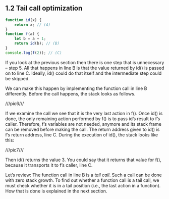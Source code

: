 ## 1.2 Tail call optimization 

```js
function id(x) {
    return x; // (A)
}
function f(a) {
    let b = a + 1;
    return id(b); // (B)
}
console.log(f(2)); // (C)
```

If you look at the previous section then there is one step that is unnecessary – step 5. All that happens in line B is that the value returned by id() is passed on to line C. Ideally, id() could do that itself and the intermediate step could be skipped.

We can make this happen by implementing the function call in line B differently. Before the call happens, the stack looks as follows.

///pic6///

If we examine the call we see that it is the very last action in f(). Once id() is done, the only remaining action performed by f() is to pass id’s result to f’s caller. Therefore, f’s variables are not needed, anymore and its stack frame can be removed before making the call. The return address given to id() is f’s return address, line C. During the execution of id(), the stack looks like this:

///pic7///

Then id() returns the value 3. You could say that it returns that value for f(), because it transports it to f’s caller, line C.

Let’s review: The function call in line B is a *tail call*. Such a call can be done with zero stack growth. To find out whether a function call is a tail call, we must check whether it is in a tail position (i.e., the last action in a function). How that is done is explained in the next section.
